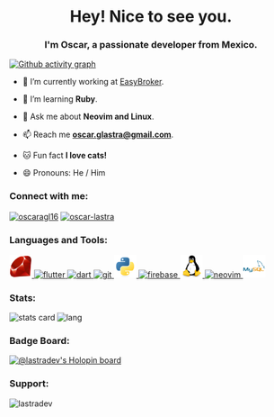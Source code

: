 <h1 align="center">Hey! Nice to see you.</h1>
<h3 align="center">I'm Oscar, a passionate developer from Mexico.</h3>

[![Github activity graph](https://activity-graph.herokuapp.com/graph?username=lastra-dev&theme=react-dark&hide_border=true&color=BDDFFF&line=6E93B5&point=BDDFFF)](https://github.com/lastra-dev)

- 🔭 I’m currently working at [EasyBroker](https://github.com/easybroker).

- 🌱 I’m learning **Ruby**.

- 💬 Ask me about **Neovim and Linux**.

- 📫 Reach me **oscar.glastra@gmail.com**.

- 🐱 Fun fact **I love cats!**
 
- 😄 Pronouns: He / Him

### Connect with me:

<a href="https://twitter.com/lastradev" target="blank"><img align="center" src="https://raw.githubusercontent.com/rahuldkjain/github-profile-readme-generator/master/src/images/icons/Social/twitter.svg" alt="oscaragl16" height="30" width="40" /></a>
<a href="https://linkedin.com/in/oscar-lastra" target="blank"><img align="center" src="https://raw.githubusercontent.com/rahuldkjain/github-profile-readme-generator/master/src/images/icons/Social/linked-in-alt.svg" alt="oscar-lastra" height="30" width="40" /></a>

### Languages and Tools:

<a href="https://www.ruby-lang.org/en/" target="_blank" rel="noreferrer"> <img src="https://raw.githubusercontent.com/devicons/devicon/master/icons/ruby/ruby-original.svg" alt="ruby" width="40" height="40"/> </a>
<a href="https://flutter.dev" target="_blank" rel="noreferrer"> <img src="https://www.vectorlogo.zone/logos/flutterio/flutterio-icon.svg" alt="flutter" width="40" height="40"/> </a>
<a href="https://dart.dev" target="_blank" rel="noreferrer"> <img src="https://www.vectorlogo.zone/logos/dartlang/dartlang-icon.svg" alt="dart" width="40" height="40"/> </a>
<a href="https://git-scm.com/" target="_blank" rel="noreferrer"> <img src="https://www.vectorlogo.zone/logos/git-scm/git-scm-icon.svg" alt="git" width="40" height="40"/> </a>
<a href="https://www.python.org" target="_blank" rel="noreferrer"> <img src="https://raw.githubusercontent.com/devicons/devicon/master/icons/python/python-original.svg" alt="python" width="40" height="40"/> </a>
<a href="https://firebase.google.com/" target="_blank" rel="noreferrer"> <img src="https://www.vectorlogo.zone/logos/firebase/firebase-icon.svg" alt="firebase" width="40" height="40"/> </a>
<a href="https://www.linux.org/" target="_blank" rel="noreferrer"> <img src="https://raw.githubusercontent.com/devicons/devicon/master/icons/linux/linux-original.svg" alt="linux" width="40" height="40"/> </a>
<a href="https://neovim.io/" target="_blank" rel="noreferrer"> <img src="https://upload.wikimedia.org/wikipedia/commons/3/3a/Neovim-mark.svg" alt="neovim" width="40" height="40"/> </a>
<a href="https://www.mysql.com/" target="_blank" rel="noreferrer"> <img src="https://raw.githubusercontent.com/devicons/devicon/master/icons/mysql/mysql-original-wordmark.svg" alt="mysql" width="40" height="40"/> </a>

### Stats:

<p>
<img alt= "stats card" height="150" src="https://github-readme-stats.vercel.app/api?username=lastra-dev&count_private=true&theme=github_dark&show_icons=true">
<img alt="lang" height="150" src="https://github-readme-stats.vercel.app/api/top-langs/?username=lastra-dev&layout=compact&theme=github_dark">
</p>

### Badge Board:

[![@lastradev's Holopin board](https://holopin.io/api/user/board?user=lastradev)](https://holopin.io/@lastradev)

### Support:

<p><a href="https://www.buymeacoffee.com/lastradev"> <img align="left" src="https://cdn.buymeacoffee.com/buttons/v2/default-yellow.png" height="50" width="210" alt="lastradev" /></a></p><br><br>
